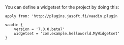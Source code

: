 You can define a widgetset for the project by doing this:

    apply from: 'http://plugins.jasoft.fi/vaadin.plugin
 
    vaadin {
        version = '7.0.0.beta7'
        widgetset = 'com.example.helloworld.MyWidgetset'
    }
   